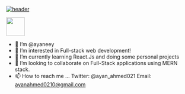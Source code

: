 [![header](https://capsule-render.vercel.app/api?type=wave&color=auto&height=300&section=header&text=Hey+Everyone!&fontSize=90)](https://capsule-render.vercel.app/api?text=Hey+Everyone!&animation=fadeIn)

<a href="https://twitter.com/ayan_ahmed021/">
  <img height="50" src="![image](![twitter-circle](https://user-images.githubusercontent.com/108099259/203657564-747971c0-8d14-45cd-bb8a-f15eb36d27a3.png))"/>
</a>


- 👋 I’m @ayaneey
- 👀 I’m interested in Full-stack web development!
- 🌱 I’m currently learning React.Js and doing some personal projects
- 💞️ I’m looking to collaborate on Full-Stack applications using MERN stack.
- 📫 How to reach me ...
Twitter: @ayan_ahmed021
Email: ayanahmed0210@gmail.com

<!---
ayaneey/ayaneey is a ✨ special ✨ repository because its `README.md` (this file) appears on your GitHub profile.
You can click the Preview link to take a look at your changes.
--->
